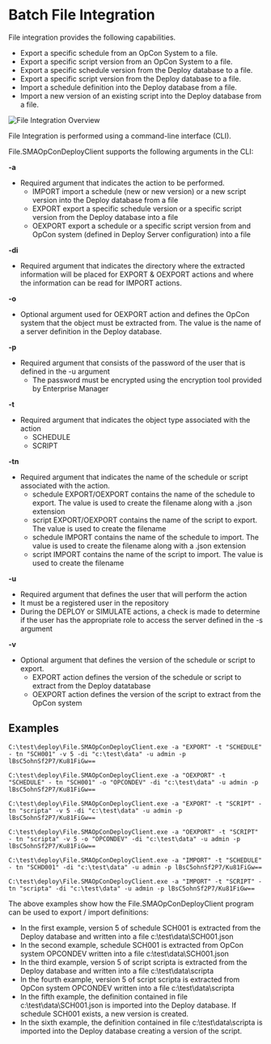 # Batch File Integration

File integration provides the following capabilities.

* Export a specific schedule from an OpCon System to a file.
* Export a specific script version from an OpCon System to a file.
* Export a specific schedule version from the Deploy database to a file.
* Export a specific script version from the Deploy database to a file.
* Import a schedule definition into the Deploy database from a file.
* Import a new version of an existing script into the Deploy database from a file.
 
![File Integration Overview](/img/deploy-file-app-overview.png)

File Integration is performed using a command-line interface (CLI). 

File.SMAOpConDeployClient supports the following arguments in the CLI:

**-a**

* Required argument that indicates the action to be performed.
    * IMPORT   import a schedule (new or new version) or a new script version into the Deploy database from a file 
    * EXPORT   export a specific schedule version or a specific script version from the Deploy database into a file
    * OEXPORT  export a schedule or a specific script version from and OpCon system (defined in Deploy Server configuration) into a file 

**-di**	

* Required argument that indicates the directory where the extracted information will be placed for EXPORT & OEXPORT actions and where the information can be read for IMPORT actions. 

**-o**	

* Optional argument used for OEXPORT action and defines the OpCon system that the object must be extracted from. The value is the name of a server definition in the Deploy database. 

**-p**	

* Required argument that consists of the password of the user that is defined in the -u argument 
    * The password must be encrypted using the encryption tool provided by Enterprise Manager

**-t**	

* Required argument that indicates the object type associated with the action 
    * SCHEDULE
    * SCRIPT
	
**-tn**	

* Required argument that indicates the name of the schedule or script associated with the action. 
    * schedule EXPORT/OEXPORT   contains the name of the schedule to export. The value is used to create the filename along with a .json extension 
    * script EXPORT/OEXPORT     contains the name of the script to export. The value is used to create the filename
    * schedule IMPORT           contains the name of the schedule to import. The value is used to create the filename along with a .json extension
    * script IMPORT             contains the name of the script to import. The value is used to create the filename

**-u**	

* Required argument that defines the user that will perform the action 
* It must be a registered user in the repository 
* During the DEPLOY or SIMULATE actions, a check is made to determine if the user has the appropriate role to access the server defined in the -s argument

**-v**	

* Optional argument that defines the version of the schedule or script to export.
    * EXPORT action    defines the version of the schedule or script to extract from the Deploy datatabase 
    * OEXPORT action   defines the version of the script to extract from the OpCon system


## Examples

```
C:\test\deploy\File.SMAOpConDeployClient.exe -a "EXPORT" -t "SCHEDULE" - tn "SCH001" -v 5 -di "c:\test\data" -u admin -p lBsC5ohnSf2P7/Ku81FiGw==
```
 
```
C:\test\deploy\File.SMAOpConDeployClient.exe -a "OEXPORT" -t "SCHEDULE" - tn "SCH001" -o "OPCONDEV" -di "c:\test\data" -u admin -p lBsC5ohnSf2P7/Ku81FiGw==
```
 
```
C:\test\deploy\File.SMAOpConDeployClient.exe -a "EXPORT" -t "SCRIPT" - tn "scripta" -v 5 -di "c:\test\data" -u admin -p lBsC5ohnSf2P7/Ku81FiGw==
```
 
```
C:\test\deploy\File.SMAOpConDeployClient.exe -a "OEXPORT" -t "SCRIPT" - tn "scripta" -v 5 -o "OPCONDEV" -di "c:\test\data" -u admin -p lBsC5ohnSf2P7/Ku81FiGw==
``` 

```
C:\test\deploy\File.SMAOpConDeployClient.exe -a "IMPORT" -t "SCHEDULE" - tn "SCHD001" -di "c:\test\data" -u admin -p lBsC5ohnSf2P7/Ku81FiGw==
``` 

```
C:\test\deploy\File.SMAOpConDeployClient.exe -a "IMPORT" -t "SCRIPT" - tn "scripta" -di "c:\test\data" -u admin -p lBsC5ohnSf2P7/Ku81FiGw==
``` 

The above examples show how the File.SMAOpConDeployClient program can be used to export / import definitions:

* In the first example, version 5 of schedule SCH001 is extracted from the Deploy database and written into a file c:\test\data\SCH001.json
* In the second example, schedule SCH001 is extracted from OpCon system OPCONDEV written into a file c:\test\data\SCH001.json
* In the third example, version 5 of script scripta is extracted from the Deploy database and written into a file c:\test\data\scripta
* In the fourth example, version 5 of script scripta is extracted from OpCon system OPCONDEV written into a file c:\test\data\scripta
* In the fifth example, the definition contained in file c:\test\data\SCH001.json is imported into the Deploy database. If schedule SCH001 exists, a new version is created.
* In the sixth example, the definition contained in file c:\test\data\scripta is imported into the Deploy database creating a version of the script.
